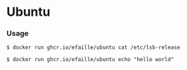 # Ubuntu

### Usage

```
$ docker run ghcr.io/efaille/ubuntu cat /etc/lsb-release
```

```
$ docker run ghcr.io/efaille/ubuntu echo "hello world"
```
